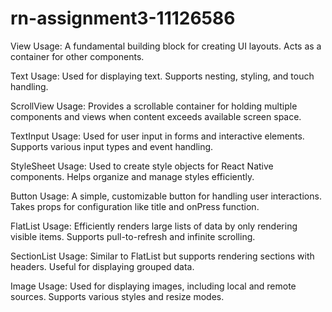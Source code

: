# rn-assignment3-11126586

View
Usage: A fundamental building block for creating UI layouts. Acts as a container for other components.

Text
Usage: Used for displaying text. Supports nesting, styling, and touch handling.

ScrollView
Usage: Provides a scrollable container for holding multiple components and views when content exceeds available screen space.

TextInput
Usage: Used for user input in forms and interactive elements. Supports various input types and event handling.

StyleSheet
Usage: Used to create style objects for React Native components. Helps organize and manage styles efficiently.

Button
Usage: A simple, customizable button for handling user interactions. Takes props for configuration like title and onPress function.

FlatList
Usage: Efficiently renders large lists of data by only rendering visible items. Supports pull-to-refresh and infinite scrolling.

SectionList
Usage: Similar to FlatList but supports rendering sections with headers. Useful for displaying grouped data.

Image
Usage: Used for displaying images, including local and remote sources. Supports various styles and resize modes.